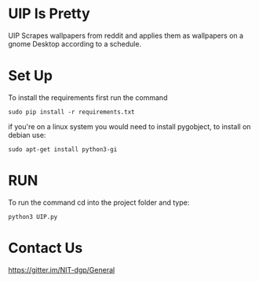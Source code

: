 UIP Is Pretty
=============

UIP Scrapes wallpapers from reddit and applies them as wallpapers on a 
gnome Desktop according to a schedule. 

Set Up
======

To install the requirements first run the command

```
sudo pip install -r requirements.txt
```
if you're on a linux system you would need to install
pygobject, to install on debian use:
```
sudo apt-get install python3-gi
```

RUN
===

To run the command cd into the project folder and type:

```
python3 UIP.py
``` 
Contact Us
==========
https://gitter.im/NIT-dgp/General
